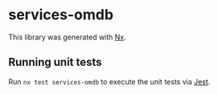 # services-omdb

This library was generated with [Nx](https://nx.dev).

## Running unit tests

Run `nx test services-omdb` to execute the unit tests via [Jest](https://jestjs.io).
